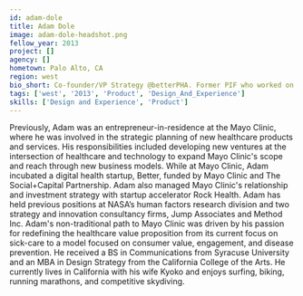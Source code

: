 ```yaml
---
id: adam-dole
title: Adam Dole
image: adam-dole-headshot.png
fellow_year: 2013
project: []
agency: []
hometown: Palo Alto, CA
region: west
bio_short: Co-founder/VP Strategy @betterPHA. Former PIF who worked on Blue Button. Lives in Palo Alto, CA and Los Angeles, CA. 
tags: ['west', '2013', 'Product', 'Design_And_Experience']
skills: ['Design and Experience', 'Product']
---
```


Previously, Adam was an entrepreneur-in-residence at the Mayo Clinic, where he was involved in the strategic planning of new healthcare products and services.  His responsibilities included developing new ventures at the intersection of healthcare and technology to expand Mayo Clinic's scope and reach through new business models.  While at Mayo Clinic, Adam incubated a digital health startup, Better, funded by Mayo Clinic and The Social+Capital Partnership.  Adam also managed Mayo Clinic's relationship and investment strategy with startup accelerator Rock Health.  Adam has held previous positions at NASA’s human factors research division and two strategy and innovation consultancy firms, Jump Associates and Method Inc.  Adam's non-traditional path to Mayo Clinic was driven by his passion for redefining the healthcare value proposition from its current focus on sick-care to a model focused on consumer value, engagement, and disease prevention.  He received a BS in Communications from Syracuse University and an MBA in Design Strategy from the California College of the Arts.  He currently lives in California with his wife Kyoko and enjoys surfing, biking, running marathons, and competitive skydiving.
